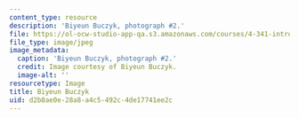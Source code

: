```yaml
---
content_type: resource
description: 'Biyeun Buczyk, photograph #2.'
file: https://ol-ocw-studio-app-qa.s3.amazonaws.com/courses/4-341-introduction-to-photography-and-related-media-fall-2007/d2b8ae0e28a8a4c5492c4de17741ee2c_buczyk2.jpg
file_type: image/jpeg
image_metadata:
  caption: 'Biyeun Buczyk, photograph #2.'
  credit: Image courtesy of Biyeun Buczyk.
  image-alt: ''
resourcetype: Image
title: Biyeun Buczyk
uid: d2b8ae0e-28a8-a4c5-492c-4de17741ee2c
---
```

